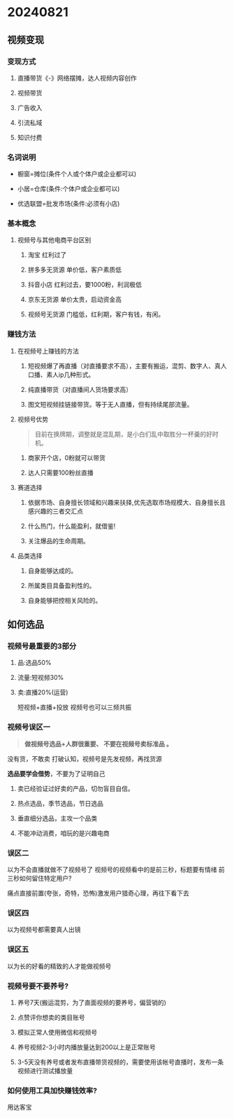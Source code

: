 # 20240821

## 视频变现

### 变现方式

1. 直播带货《-》网络摆摊，达人视频内容创作

2. 视频带货

3. 广告收入

4. 引流私域

5. 知识付费

### 名词说明

- 橱窗=摊位(条件个人或个体户或企业都可以)

- 小居=仓库(条件:个体户或企业都可以)

- 优选联盟=批发市场(条件:必须有小店)

### 基本概念

1. 视频号与其他电商平台区别
   
   1. 淘宝 红利过了
   
   2. 拼多多无货源 单价低，客户素质低
   
   3. 抖音小店 红利过去，要1000粉，利润极低
   
   4. 京东无货源 单价太贵，启动资金高
   
   5. 视频号无货源 门槛低，红利期，客户有钱，有闲。

### 赚钱方法

1. 在视频号上赚钱的方法
   
   1. 短视频爆了再直播（对直播要求不高），主要有搬运，混剪、数字人、真人口播、素人ip几种形式。
   
   2. 纯直播带货（对直播间人货场要求高）
   
   3. 图文短视频挂链接带货。等于无人直播，但有持续尾部流量。

2. 视频号优势
   
   > 目前在换牌期，调整就是混乱期，是小白们乱中取胜分一杯羹的好时机。
   
   1. 商家开个店，0粉就可以带货
   
   2. 达人只需要100粉丝直播

3. 赛道选择
   
   1. 依据市场、自身擅长领域和兴趣来扶择,优先选取市场规模大、自身擅长且感兴趣的三者交汇点
   
   2. 什么热门，什么能盈利，就借鉴!
   
   3. 关注爆品的生命周期。

4. 品类选择
   
   1. 自身能够达成的。
   
   2. 所属类目具备盈利性的。
   
   3. 自身能够把控相关风险的。

## 如何选品

### 视频号最重要的3部分

1. 品:选品50%

2. 流量:短视频30%

3. 卖:直播20%(运营)
   
   短视频+直播+投放
   视频号也可以三频共振

### 视频号误区一

> **做视频号选品+人群很重要、
> 不要在视频号卖标准品 。**

  没有货，不敢卖
  打破认知，视频号是先发视频，再找货源

 **选品要学会借势**，不要为了证明自己

1. 卖已经验证过好卖的产品，切勿盲目自信。

2. 热点选品，季节选品，节日选品

3. 垂直细分选品，主攻一个品类

4. 不能冲动消费，咱玩的是兴趣电商

### 误区二

以为不会直播就做不了视频号了
视频号的视频看中的是前三秒，标题要有情绪
前三秒如何留住特定用户?

痛点直接前置(夸张，奇特，恐怖)激发用户猎奇心理，再往下看下去

### 误区四

以为视频号都需要真人出镜

### 误区五

以为长的好看的精致的人才能做视频号

### 视频号要不要养号?

1. 养号7天(搬运混剪，为了直面视频的要养号，偏营销的)

2. 点赞评你想卖的类目账号

3. 模拟正常人使用微信和视频号

4. 养号视频2-3小时内播放量达到200以上是正常账号

5. 3-5天没有养号或者发布直播带货视频的，需要使用该帐号直播时，发布一条视频进行测试播放量

### 如何使用工具加快赚钱效率?

   用达客宝
